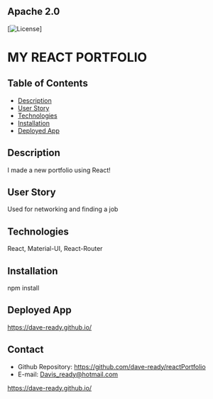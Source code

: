
## Apache 2.0<img scr="https://opensource.org/licenses/Apache-2.0">
  [![License](https://img.shields.io/badge/License-Apache%202.0-blue.svg)]



  # **MY REACT PORTFOLIO**


  ## Table of Contents
  - [Description](#description)
  - [User Story](#usage)
  - [Technologies](#technologies)
  - [Installation](#installation)
  - [Deployed App](#deployedApp)

  ## Description
  I made a new portfolio using React!

  ## User Story
  Used for networking and finding a job

  ## Technologies
  React, Material-UI, React-Router

  ## Installation
  npm install

  ## Deployed App
  https://dave-ready.github.io/
  

  ## Contact
  - Github Repository: https://github.com/dave-ready/reactPortfolio
  - E-mail: Davis_ready@hotmail.com
  
 https://dave-ready.github.io/
